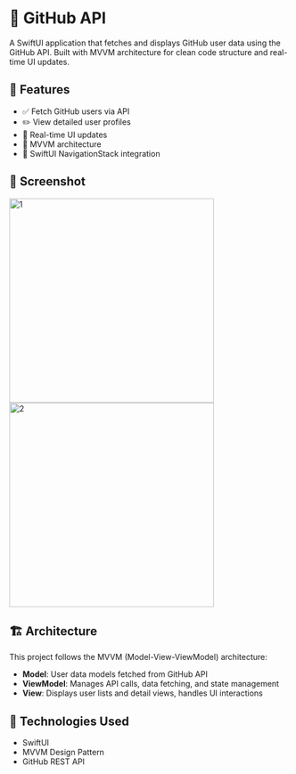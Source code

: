 # 📝 GitHub API

A SwiftUI application that fetches and displays GitHub user data using the GitHub API. Built with MVVM architecture for clean code structure and real-time UI updates.

## 🚀 Features

- ✅ Fetch GitHub users via API  
- ✏️ View detailed user profiles  
- 🔄 Real-time UI updates  
- 📐 MVVM architecture  
- 🧭 SwiftUI NavigationStack integration  

## 📸 Screenshot

<img width="367" alt="1" src="https://github.com/user-attachments/assets/17a301bb-a5aa-48c7-92a6-707cf9a166c0" />

<img width="367" alt="2" src="https://github.com/user-attachments/assets/810bdfa9-4e27-4ae0-b8cb-f55570782868" />


## 🏗 Architecture

This project follows the MVVM (Model-View-ViewModel) architecture:

- **Model**: User data models fetched from GitHub API  
- **ViewModel**: Manages API calls, data fetching, and state management  
- **View**: Displays user lists and detail views, handles UI interactions  

## 🧰 Technologies Used

- SwiftUI  
- MVVM Design Pattern  
- GitHub REST API  
